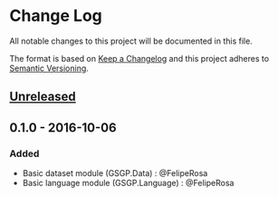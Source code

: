 # Change Log
All notable changes to this project will be documented in this file.

The format is based on [Keep a Changelog](http://keepachangelog.com/)
and this project adheres to [Semantic Versioning](http://semver.org/).

## [Unreleased]

## 0.1.0 - 2016-10-06
### Added
- Basic dataset module (GSGP.Data) : @FelipeRosa
- Basic language module (GSGP.Language) : @FelipeRosa

[Unreleased]: https://github.com/FelipeRosa/haskell-gsgp/compare/master...develop
